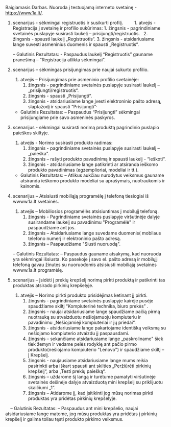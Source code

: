 Baigiamasis Darbas.
Nuoroda į testuojamą interneto svetainę - https://www.1a.lt/.


1. scenarijus - sėkmingai registruotis ir susikurti profilį.       
    1. atvejis - Registracija į svetainę ir profilio sukūrimas:
         1. žingsnis - pagrindiniame svetainės puslapyje susirasti laukelį – prisijungti/registruotis.
         2. žingsnis - spausti laukelį „Registruotis“.
         3. žingsnis - atsidariusiame lange suvesti asmeninius duomenis ir spausti „Registruotis“.

     – Galutinis Rezultatas:
           - Paspaudus laukelį “Registruotis” gauname pranešimą – “Registracija atlikta sėkmingai”.
         
                  
2. scenarijus – sėkmingas prisijungimas prie naujai sukurto profilio. 
    1. atvejis – Prisijungimas prie asmeninio profilio svetainėje: 
         1. žingsnis - pagrindiniame svetainės puslapyje susirasti laukelį – „prisijungti/registruotis“.
         2. žingsnis - spausti „Prisijungti“.
         3. žingsnis - atsidariusiame lange įvesti elektroninio pašto adresą, slaptažodį ir spausti “Prisijungti”·  
              
     - Galutinis Rezultatas:
           – Paspaudus “Prisijungti” sėkmingai prisijungiame prie savo asmeninės paskyros.
           
                
 3. scenarijus - sėkmingai susirasti norimą produktą pagrindinio puslapio paieškos skiltyje.
     1. atvejis - Norimo susirasti produkto radimas:
          1. žingsnis - pagrindiniame svetainės puslapyje susirasti laukelį – „paieška".
          2. žingsnis – rašyti produkto pavadinimą ir spausti laukelį - “Ieškoti“. 
          3. žingsnis - atsidariusiame lange patikrinti ar atsiranda ieškomo produkto pavadinimas (egzemplioriai, modeliai ir tt.). 
              
      - Galutinis Rezultatas:
            – Atlikus aukčiau nurodytus veiksmus gauname atsiranda ieškomo produkto modeliai su aprašymais, nuotraukomis ir kainomis.                            
 

 4. scenarijus – Atsisiusti mobiliąją programėlę į telefoną tiesiogiai iš wwww.1a.lt svetainės. 
     1. atvejis – Mobiliosios programėlės atsisiuntimas į mobilųjį telefoną.
          1. žingsnis - Pagrindiniame svetainės puslapyje viršutinėje dalyje susirandame laukelį su pavadinimu "Programėlė" ir paspaudžiame ant jos.
          2. žingsnis – Atsidariusiame lange suvedame duomenis( mobilaus telefono numerį ir elektroninio pašto adresą.
          3. žingsnis – Paspaudžiame "Siusti nuoruodą".
         
      – Galutinis Rezultatas:
            – Paspaudus gauname atsakymą, kad nuoruoda yra sėkmingai išsiusta. Ko pasekoje į savo el. pašto adresą ir mobilųjį telefoną gavau žinutes su nuoruodomis atsisiusti mobiliąją svetainės wwww.1a.lt programėlę.
           
              
 5. scenarijus – Įsidėti į prekių krepšelį norimą pirkti produktą ir patikrinti tas produktas atsirado pirkinių krepšelyje.
     1. atvejis – Norimo pirkti produkto prisidėjimas ketinant jį pirkti.
          1. žingsnis - pagrindiniame svetainės puslapyje kairėje pusėje spaudžiame skiltį “Kompiuterinė technika, biuro prekės” .
          2. žingsnis – naujai atsidariusiame lange spaudžiame pačią pirmą nuotrauką su atvaizduotu nešiojamuoju kompiuteriu ir pavadinimu „Nešiojamieji kompiuteriai                           ir jų priedai“.
          3. žingsnis - atsidariusiame lange pakartojame identišką veiksmą su nešiojamo kompiuterio atvaizdu jį paspausdami.
          4. žingsnis – sekančiame atsidariusiame lange „paskroliname" šiek tiek žemyn ir vedame pelės rodyklę ant pačio pirmo produkto(nešiojamo kompiuterio "Lenovo")                         ir spaudžiame skiltį – Į Krepšelį.
          5. žingsnis - naujausiame atsidariusiame lange mums reikia pasirinkti arba iškart spausti ant skilties „Peržiūrėti pirkinių krepšelį“, arba „Testi prekių                             paiešką“.
          6. žingsnis – uždarome šį langą ir turėtume pamatyti viršutinėje svetainės dešinėje dalyje atvaizduotą mini krepšelį su priklijuotu skaičiumi „1“.
          7. žingsnis – Atidarome jį, kad įsitikinti jog mūsų norimas pirkti produktas yra pridėtas pirkinių krepšelyje.
          
          
      – Galutinis Rezultatas:
            – Paspaudus ant mini krepšelio, naujai atsidariusiame lange matome, jog mūsų produktas yra pridėtas į pirkinių krepšelį ir galima toliau tęsti produkto                             pirkimo veiksmus.
